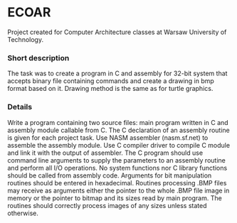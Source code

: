 # ECOAR
Project created for Computer Architecture classes at Warsaw University of Technology.
### Short description
The task was to create a program in C and assembly for 32-bit system that accepts binary file containing commands and create a drawing in bmp format based on it. Drawing method is the same as for turtle graphics.

### Details
Write a program containing two source files: main program written in C and assembly module callable from C. The C declaration of an assembly routine is given for each project task. Use NASM assembler (nasm.sf.net) to assemble the assembly module. Use C compiler driver to compile C module and link it with the output of assembler. The C program should use command line arguments to supply the parameters to an assembly routine and perform all I/O operations. No system functions nor C library functions should be called from assembly code. Arguments for bit manipulation routines should be entered in hexadecimal.
Routines processing .BMP files may receive as arguments either the pointer to the whole .BMP file image in memory or the pointer to bitmap and its sizes read by main program. The routines should correctly process images of any sizes unless stated otherwise.
